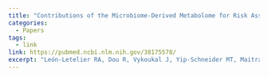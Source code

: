 ```yaml
---
title: "Contributions of the Microbiome-Derived Metabolome for Risk Assessment and Prognostication of Pancreatic Cancer"
categories:
  - Papers
tags:
  - link
link: https://pubmed.ncbi.nlm.nih.gov/38175578/
excerpt: "León-Letelier RA, Dou R, Vykoukal J, Yip-Schneider MT, Maitra A, Irajizad E, Wu R, Dennison JB, Do KA, Zhang J, Schmidt CM, Hanash S, Fahrmann JF. Contributions of the Microbiome-Derived Metabolome for Risk Assessment and Prognostication of Pancreatic Cancer. Clin Chem. 2024 Jan 4;70(1):102-115. doi: 10.1093/clinchem/hvad186. PMID: 38175578."
---
```

